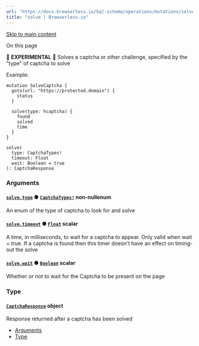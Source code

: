```yaml
---
url: "https://docs.browserless.io/bql-schema/operations/mutations/solve"
title: "solve | Browserless.io"
---
```


[Skip to main content](https://docs.browserless.io/bql-schema/operations/mutations/solve#__docusaurus_skipToContent_fallback)

On this page

🚨 **EXPERIMENTAL** 🚨
Solves a captcha or other challenge, specified by the "type" of captcha to solve

Example:

```codeBlockLines_p187
mutation SolveCaptcha {
  goto(url: "https://protected.domain") {
    status
  }

  solve(type: hcaptcha) {
    found
    solved
    time
  }
}

```

```codeBlockLines_p187
solve(
  type: CaptchaTypes!
  timeout: Float
  wait: Boolean = true
): CaptchaResponse

```

### Arguments [​](https://docs.browserless.io/bql-schema/operations/mutations/solve\#arguments "Direct link to Arguments")

#### [`solve.type`](https://docs.browserless.io/bql-schema/operations/mutations/solve\#) ● [`CaptchaTypes!`](https://docs.browserless.io/bql-schema/types/enums/captcha-types) non-nullenum [​](https://docs.browserless.io/bql-schema/operations/mutations/solve\#solvetypecaptchatypes-- "Direct link to solvetypecaptchatypes--")

An enum of the type of captcha to look for and solve

#### [`solve.timeout`](https://docs.browserless.io/bql-schema/operations/mutations/solve\#) ● [`Float`](https://docs.browserless.io/bql-schema/types/scalars/float) scalar [​](https://docs.browserless.io/bql-schema/operations/mutations/solve\#solvetimeoutfloat- "Direct link to solvetimeoutfloat-")

A time, in milliseconds, to wait for a captcha to appear. Only valid when wait = true.
If a captcha is found then this timer doesn't have an effect on timing-out the solve

#### [`solve.wait`](https://docs.browserless.io/bql-schema/operations/mutations/solve\#) ● [`Boolean`](https://docs.browserless.io/bql-schema/types/scalars/boolean) scalar [​](https://docs.browserless.io/bql-schema/operations/mutations/solve\#solvewaitboolean- "Direct link to solvewaitboolean-")

Whether or not to wait for the Captcha to be present on the page

### Type [​](https://docs.browserless.io/bql-schema/operations/mutations/solve\#type "Direct link to Type")

#### [`CaptchaResponse`](https://docs.browserless.io/bql-schema/types/objects/captcha-response) object [​](https://docs.browserless.io/bql-schema/operations/mutations/solve\#captcharesponse- "Direct link to captcharesponse-")

Response returned after a captcha has been solved

- [Arguments](https://docs.browserless.io/bql-schema/operations/mutations/solve#arguments)
- [Type](https://docs.browserless.io/bql-schema/operations/mutations/solve#type)